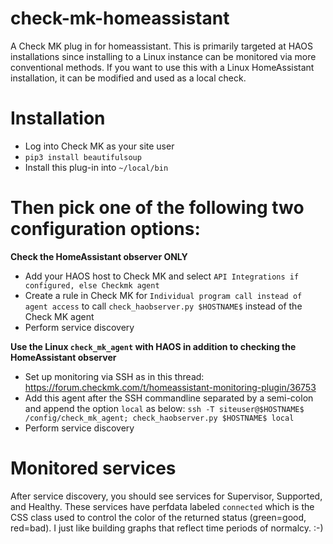 # check-mk-homeassistant
A Check MK plug in for homeassistant.  This is primarily targeted at HAOS installations since installing to a Linux instance can be monitored via more conventional methods.  If you want to use this with a Linux HomeAssistant installation, it can be modified and used as a local check.

# Installation
* Log into Check MK as your site user
* `pip3 install beautifulsoup`
* Install this plug-in into `~/local/bin`

# Then pick **one** of the following two configuration options:
**Check the HomeAssistant observer ONLY**
  * Add your HAOS host to Check MK and select `API Integrations if configured, else Checkmk agent`
  * Create a rule in Check MK for `Individual program call instead of agent access` to call `check_haobserver.py $HOSTNAME$` instead of the Check MK agent
  * Perform service discovery
  
**Use the Linux `check_mk_agent` with HAOS in addition to checking the HomeAssistant observer**
  * Set up monitoring via SSH as in this thread:
    https://forum.checkmk.com/t/homeassistant-monitoring-plugin/36753
  * Add this agent after the SSH commandline separated by a semi-colon and append the option `local` as below:
    `ssh -T siteuser@$HOSTNAME$ /config/check_mk_agent; check_haobserver.py $HOSTNAME$ local`
  * Perform service discovery

# Monitored services
After service discovery, you should see services for Supervisor, Supported, and Healthy. These services have perfdata labeled `connected` which is the CSS class used to control the color of the returned status (green=good, red=bad).  I just like building graphs that reflect time periods of normalcy. :-)
